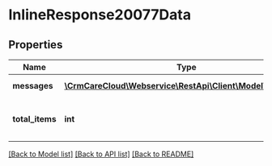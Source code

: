 # InlineResponse20077Data

## Properties
Name | Type | Description | Notes
------------ | ------------- | ------------- | -------------
**messages** | [**\CrmCareCloud\Webservice\RestApi\Client\Model\Message[]**](Message.md) | List of all messages. | [optional] 
**total_items** | **int** | The number of all found messages. | [optional] 

[[Back to Model list]](../../README.md#documentation-for-models) [[Back to API list]](../../README.md#documentation-for-api-endpoints) [[Back to README]](../../README.md)

